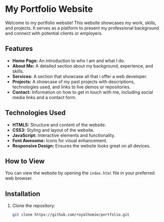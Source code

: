 # My Portfolio Website

Welcome to my portfolio website! This website showcases my work, skills, and projects. It serves as a platform to present my professional background and connect with potential clients or employers.

## Features

- **Home Page:** An introduction to who I am and what I do.
- **About Me:** A detailed section about my background, experience, and skills.
- **Services:** A section that showcase all that i offer a web developer. 
- **Projects:** A showcase of my past projects with descriptions, technologies used, and links to live demos or repositories.
- **Contact:** Information on how to get in touch with me, including social media links and a contact form.

## Technologies Used

- **HTML5:** Structure and content of the website.
- **CSS3:** Styling and layout of the website.
- **JavaScript:** Interactive elements and functionality.
- **Font Awesome:** Icons for visual enhancement.
- **Responsive Design:** Ensures the website looks great on all devices.

## How to View

You can view the website by opening the `index.html` file in your preferred web browser.

## Installation

1. Clone the repository:
   ```sh
   git clone https://github.com/royalhomie/portfolio.git
